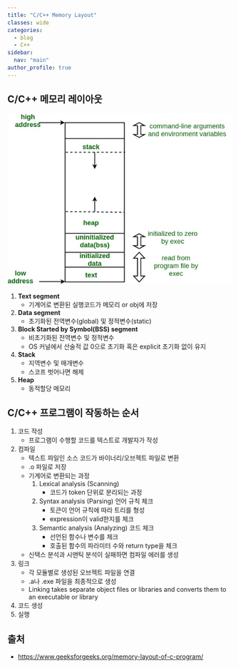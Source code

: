 ```yaml
---
title: "C/C++ Memory Layout"
classes: wide
categories: 
  - blog
  - C++
sidebar:
  nav: "main"
author_profile: true
---
```


## C/C++ 메모리 레이아웃
![post_thumbnail](/assets/images/memoryLayoutC.jpg)
1. **Text segment**
    * 기계어로 변환된 실행코드가 메모리 or obj에 저장
2. **Data segment**
    * 초기화된 전역변수(global) 및 정적변수(static)
3. **Block Started by Symbol(BSS) segment**
    * 비초기화된 전역변수 및 정적변수
    * OS 커널에서 산술적 값 0으로 초기화 혹은 explicit 초기화 없이 유지 
4. **Stack**
    * 지역변수 및 매개변수
    * 스코프 벗어나면 해제
5. **Heap**
    * 동적할당 메모리

## C/C++ 프로그램이 작동하는 순서
1. 코드 작성
    * 프로그램이 수행할 코드를 텍스트로 개발자가 작성
2. 컴파일
    * 텍스트 파일인 소스 코드가 바이너리/오브젝트 파일로 변환
    * .o 파일로 저장
    * 기계어로 변환되는 과정
        1. Lexical analysis (Scanning) 
            * 코드가 token 단위로 분리되는 과정
        2. Syntax analysis (Parsing) 언어 규칙 체크
            * 토큰이 언어 규칙에 따라 트리를 형성
            * expression이 valid한지를 체크
        3. Semantic analysis (Analyzing) 코드 체크
            * 선언된 함수나 변수를 체크
            * 호출된 함수의 파라미터 수와 return type을 체크
    * 신택스 분석과 시맨틱 분석이 실패하면 컴파일 에러를 생성
3. 링크
    * 각 모듈별로 생성된 오브젝트 파일을 연결
    * .a나 .exe 파일을 최종적으로 생성
    * Linking takes separate object files or libraries and converts them to an executable or library
4. 코드 생성
5. 실행

## 출처
* <https://www.geeksforgeeks.org/memory-layout-of-c-program/>